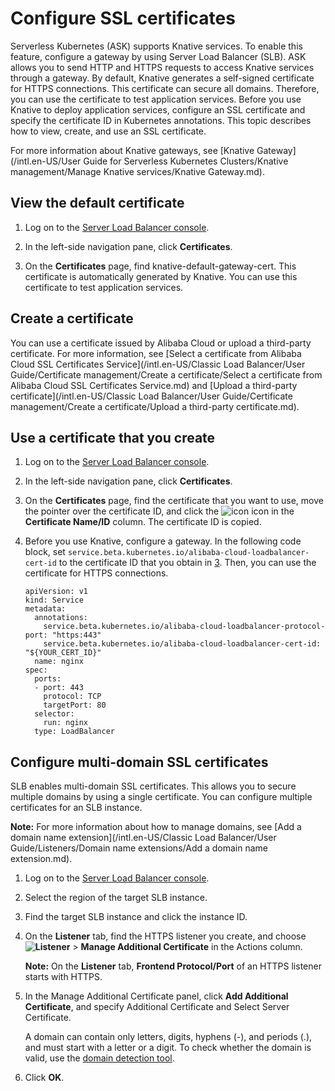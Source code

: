 # Configure SSL certificates

Serverless Kubernetes \(ASK\) supports Knative services. To enable this feature, configure a gateway by using Server Load Balancer \(SLB\). ASK allows you to send HTTP and HTTPS requests to access Knative services through a gateway. By default, Knative generates a self-signed certificate for HTTPS connections. This certificate can secure all domains. Therefore, you can use the certificate to test application services. Before you use Knative to deploy application services, configure an SSL certificate and specify the certificate ID in Kubernetes annotations. This topic describes how to view, create, and use an SSL certificate.

For more information about Knative gateways, see [Knative Gateway](/intl.en-US/User Guide for Serverless Kubernetes Clusters/Knative management/Manage Knative services/Knative Gateway.md).

## View the default certificate

1.  Log on to the [Server Load Balancer console](https://slb.console.aliyun.com/slb).

2.  In the left-side navigation pane, click **Certificates**.

3.  On the **Certificates** page, find knative-default-gateway-cert. This certificate is automatically generated by Knative. You can use this certificate to test application services.


## Create a certificate

You can use a certificate issued by Alibaba Cloud or upload a third-party certificate. For more information, see [Select a certificate from Alibaba Cloud SSL Certificates Service](/intl.en-US/Classic Load Balancer/User Guide/Certificate management/Create a certificate/Select a certificate from Alibaba Cloud SSL Certificates Service.md) and [Upload a third-party certificate](/intl.en-US/Classic Load Balancer/User Guide/Certificate management/Create a certificate/Upload a third-party certificate.md).

## Use a certificate that you create

1.  Log on to the [Server Load Balancer console](https://slb.console.aliyun.com/slb).

2.  In the left-side navigation pane, click **Certificates**.

3.  On the **Certificates** page, find the certificate that you want to use, move the pointer over the certificate ID, and click the ![icon](https://static-aliyun-doc.oss-accelerate.aliyuncs.com/assets/img/en-US/4150815061/p181982.png) icon in the **Certificate Name/ID** column. The certificate ID is copied.

4.  Before you use Knative, configure a gateway. In the following code block, set `service.beta.kubernetes.io/alibaba-cloud-loadbalancer-cert-id` to the certificate ID that you obtain in [3](#step_riv_0nw_nb8). Then, you can use the certificate for HTTPS connections.

    ```
    apiVersion: v1
    kind: Service
    metadata:
      annotations:
        service.beta.kubernetes.io/alibaba-cloud-loadbalancer-protocol-port: "https:443"
        service.beta.kubernetes.io/alibaba-cloud-loadbalancer-cert-id: "${YOUR_CERT_ID}"
      name: nginx
    spec:
      ports:
      - port: 443
        protocol: TCP
        targetPort: 80
      selector:
        run: nginx
      type: LoadBalancer
    ```


## Configure multi-domain SSL certificates

SLB enables multi-domain SSL certificates. This allows you to secure multiple domains by using a single certificate. You can configure multiple certificates for an SLB instance.

**Note:** For more information about how to manage domains, see [Add a domain name extension](/intl.en-US/Classic Load Balancer/User Guide/Listeners/Domain name extensions/Add a domain name extension.md).

1.  Log on to the [Server Load Balancer console](https://slb.console.aliyun.com/slb).

2.  Select the region of the target SLB instance.

3.  Find the target SLB instance and click the instance ID.

4.  On the **Listener** tab, find the HTTPS listener you create, and choose **![Listener](https://static-aliyun-doc.oss-accelerate.aliyuncs.com/assets/img/en-US/7750815061/p181989.png)** \> **Manage Additional Certificate** in the Actions column.

    **Note:** On the **Listener** tab, **Frontend Protocol/Port** of an HTTPS listener starts with HTTPS.

5.  In the Manage Additional Certificate panel, click **Add Additional Certificate**, and specify Additional Certificate and Select Server Certificate.

    A domain can contain only letters, digits, hyphens \(-\), and periods \(.\), and must start with a letter or a digit. To check whether the domain is valid, use the [domain detection tool](https://zijian.aliyun.com).

6.  Click **OK**.


